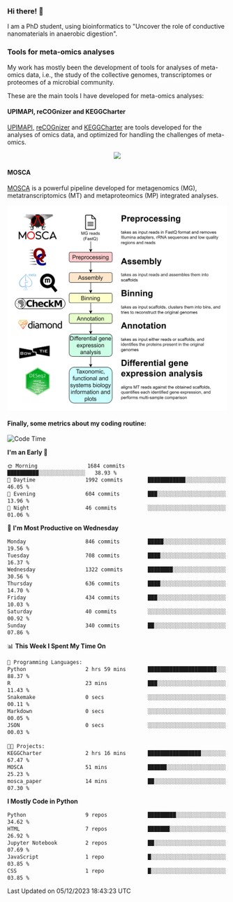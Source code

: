 ### Hi there! 👋

I am a PhD student, using bioinformatics to "Uncover the role of conductive nanomaterials in anaerobic digestion".

### Tools for meta-omics analyses

My work has mostly been the development of tools for analyses of meta-omics data, i.e., the study of the collective genomes, transcriptomes or proteomes of a microbial community.

These are the main tools I have developed for meta-omics analyses:

#### UPIMAPI, reCOGnizer and KEGGCharter

[UPIMAPI](https://github.com/iquasere/UPIMAPI), [reCOGnizer](https://github.com/iquasere/reCOGnizer) and [KEGGCharter](https://github.com/iquasere/KEGGCharter) are tools developed for the analyses of omics data, and optimized for handling the challenges of meta-omics.

<p align="center">
    <img src="assets/annotation_paper.png">
</p>

#### MOSCA

[MOSCA](https://github.com/iquasere/MOSCA) is a powerful pipeline developed for metagenomics (MG), metatranscriptomics (MT) and metaproteomics (MP) integrated analyses.

<p align="center">
    <img src="assets/mosca_workflow.png" align="center" width="700">
</p>


#### Finally, some metrics about my coding routine:

<!--START_SECTION:waka-->
![Code Time](http://img.shields.io/badge/Code%20Time-717%20hrs%2035%20mins-blue)

**I'm an Early 🐤** 

```text
🌞 Morning                1684 commits        ██████████░░░░░░░░░░░░░░░   38.93 % 
🌆 Daytime                1992 commits        ████████████░░░░░░░░░░░░░   46.05 % 
🌃 Evening                604 commits         ███░░░░░░░░░░░░░░░░░░░░░░   13.96 % 
🌙 Night                  46 commits          ░░░░░░░░░░░░░░░░░░░░░░░░░   01.06 % 
```
📅 **I'm Most Productive on Wednesday** 

```text
Monday                   846 commits         █████░░░░░░░░░░░░░░░░░░░░   19.56 % 
Tuesday                  708 commits         ████░░░░░░░░░░░░░░░░░░░░░   16.37 % 
Wednesday                1322 commits        ████████░░░░░░░░░░░░░░░░░   30.56 % 
Thursday                 636 commits         ████░░░░░░░░░░░░░░░░░░░░░   14.70 % 
Friday                   434 commits         ███░░░░░░░░░░░░░░░░░░░░░░   10.03 % 
Saturday                 40 commits          ░░░░░░░░░░░░░░░░░░░░░░░░░   00.92 % 
Sunday                   340 commits         ██░░░░░░░░░░░░░░░░░░░░░░░   07.86 % 
```


📊 **This Week I Spent My Time On** 

```text
💬 Programming Languages: 
Python                   2 hrs 59 mins       ██████████████████████░░░   88.37 % 
R                        23 mins             ███░░░░░░░░░░░░░░░░░░░░░░   11.43 % 
Snakemake                0 secs              ░░░░░░░░░░░░░░░░░░░░░░░░░   00.11 % 
Markdown                 0 secs              ░░░░░░░░░░░░░░░░░░░░░░░░░   00.05 % 
JSON                     0 secs              ░░░░░░░░░░░░░░░░░░░░░░░░░   00.03 % 

🐱‍💻 Projects: 
KEGGCharter              2 hrs 16 mins       █████████████████░░░░░░░░   67.47 % 
MOSCA                    51 mins             ██████░░░░░░░░░░░░░░░░░░░   25.23 % 
mosca_paper              14 mins             ██░░░░░░░░░░░░░░░░░░░░░░░   07.30 % 
```

**I Mostly Code in Python** 

```text
Python                   9 repos             █████████░░░░░░░░░░░░░░░░   34.62 % 
HTML                     7 repos             ███████░░░░░░░░░░░░░░░░░░   26.92 % 
Jupyter Notebook         2 repos             ██░░░░░░░░░░░░░░░░░░░░░░░   07.69 % 
JavaScript               1 repo              █░░░░░░░░░░░░░░░░░░░░░░░░   03.85 % 
CSS                      1 repo              █░░░░░░░░░░░░░░░░░░░░░░░░   03.85 % 
```




 Last Updated on 05/12/2023 18:43:23 UTC
<!--END_SECTION:waka-->
